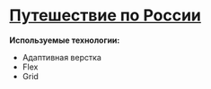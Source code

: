 # [Путешествие по России](https://yippeesmile.github.io/russian-travel/index.html)

**Используемые технологии:**

* Адаптивная верстка
* Flex
* Grid
